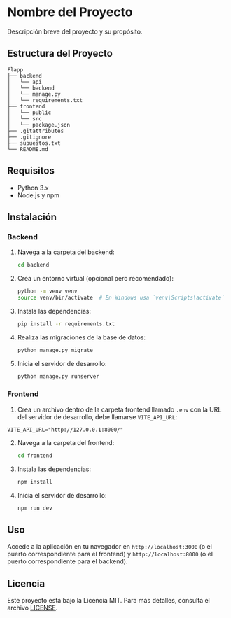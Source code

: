# Nombre del Proyecto

Descripción breve del proyecto y su propósito.

## Estructura del Proyecto

```
Flapp
├── backend
│   └── api
│   └── backend
│   └── manage.py
│   └── requirements.txt
├── frontend
│   └── public
│   └── src
│   └── package.json
├── .gitattributes
├── .gitignore
├── supuestos.txt
└── README.md
```

## Requisitos

- Python 3.x
- Node.js y npm

## Instalación

### Backend

1. Navega a la carpeta del backend:

   ```bash
   cd backend
   ```

2. Crea un entorno virtual (opcional pero recomendado):

   ```bash
   python -m venv venv
   source venv/bin/activate  # En Windows usa `venv\Scripts\activate`
   ```

3. Instala las dependencias:

   ```bash
   pip install -r requirements.txt
   ```

4. Realiza las migraciones de la base de datos:

   ```bash
   python manage.py migrate
   ```

5. Inicia el servidor de desarrollo:

   ```bash
   python manage.py runserver
   ```

### Frontend

1. Crea un archivo dentro de la carpeta frontend llamado `.env` con la URL del servidor de desarrollo, debe llamarse `VITE_API_URL`:
```
VITE_API_URL="http://127.0.0.1:8000/" 
```

2. Navega a la carpeta del frontend:

   ```bash
   cd frontend
   ```

3. Instala las dependencias:

   ```bash
   npm install
   ```

4. Inicia el servidor de desarrollo:

   ```bash
   npm run dev
   ```

## Uso

Accede a la aplicación en tu navegador en `http://localhost:3000` (o el puerto correspondiente para el frontend) y `http://localhost:8000` (o el puerto correspondiente para el backend).

## Licencia

Este proyecto está bajo la Licencia MIT. Para más detalles, consulta el archivo [LICENSE](LICENSE).